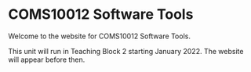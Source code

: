 # COMS10012 Software Tools

Welcome to the website for COMS10012 Software Tools.

This unit will run in Teaching Block 2 starting January 2022. The website will appear before then.
